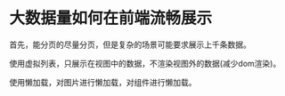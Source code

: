 # 大数据量如何在前端流畅展示

首先，能分页的尽量分页，但是复杂的场景可能要求展示上千条数据。

使用虚拟列表，只展示在视图中的数据，不渲染视图外的数据(减少dom渲染)。

使用懒加载，对图片进行懒加载，对组件进行懒加载。